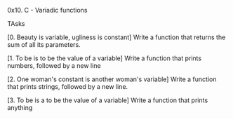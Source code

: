 0x10. C - Variadic functions

TAsks

[0. Beauty is variable, ugliness is constant]
Write a function that returns the sum of all its parameters.

[1. To be is to be the value of a variable]
Write a function that prints numbers, followed by a new line

[2. One woman's constant is another woman's variable]
Write a function that prints strings, followed by a new line.

[3. To be is a to be the value of a variable]
Write a function that prints anything
